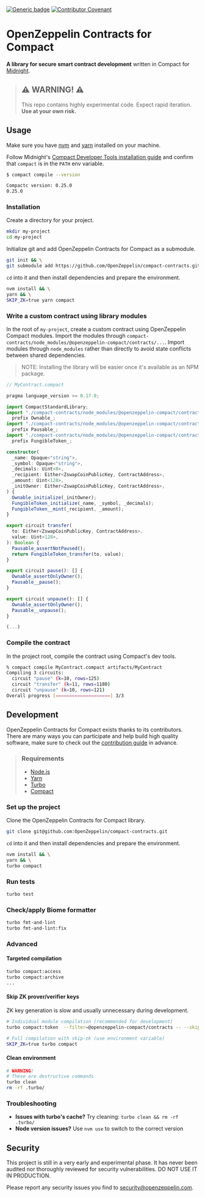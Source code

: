 [![Generic badge](https://img.shields.io/badge/Compact%20Compiler-0.25.0-1abc9c.svg)](https://docs.midnight.network/relnotes/compact)
[![Contributor Covenant](https://img.shields.io/badge/Contributor%20Covenant-2.1-4baaaa.svg)](CODE_OF_CONDUCT.md)

# OpenZeppelin Contracts for Compact

**A library for secure smart contract development** written in Compact for [Midnight](https://midnight.network/).

> ## ⚠️ WARNING! ⚠️
>
> This repo contains highly experimental code.
> Expect rapid iteration.
> **Use at your own risk.**

## Usage

Make sure you have [nvm](https://github.com/nvm-sh/nvm) and [yarn](https://yarnpkg.com/getting-started/install) installed on your machine.

Follow Midnight's [Compact Developer Tools installation guide](https://docs.midnight.network/develop/tutorial/building/#midnight-compact-compiler) and confirm that `compact` is in the `PATH` env variable.

```bash
$ compact compile --version

Compactc version: 0.25.0
0.25.0
```

### Installation

Create a directory for your project.

```bash
mkdir my-project
cd my-project
```

Initialize git and add OpenZeppelin Contracts for Compact as a submodule.

```bash
git init && \
git submodule add https://github.com/OpenZeppelin/compact-contracts.git
```

`cd` into it and then install dependencies and prepare the environment.

```bash
nvm install && \
yarn && \
SKIP_ZK=true yarn compact
```

### Write a custom contract using library modules

In the root of `my-project`, create a custom contract using OpenZeppelin Compact modules.
Import the modules through `compact-contracts/node_modules/@openzeppelin-compact/contracts/...`.
Import modules through `node_modules` rather than directly to avoid state conflicts between shared dependencies.

> NOTE: Installing the library will be easier once it's available as an NPM package.

```typescript
// MyContract.compact

pragma language_version >= 0.17.0;

import CompactStandardLibrary;
import "./compact-contracts/node_modules/@openzeppelin-compact/contracts/src/access/Ownable"
  prefix Ownable_;
import "./compact-contracts/node_modules/@openzeppelin-compact/contracts/src/security/Pausable"
  prefix Pausable_;
import "./compact-contracts/node_modules/@openzeppelin-compact/contracts/src/token/FungibleToken"
  prefix FungibleToken_;

constructor(
  _name: Opaque<"string">,
  _symbol: Opaque<"string">,
  _decimals: Uint<8>,
  _recipient: Either<ZswapCoinPublicKey, ContractAddress>,
  _amount: Uint<128>,
  _initOwner: Either<ZswapCoinPublicKey, ContractAddress>,
) {
  Ownable_initialize(_initOwner);
  FungibleToken_initialize(_name, _symbol, _decimals);
  FungibleToken__mint(_recipient, _amount);
}

export circuit transfer(
  to: Either<ZswapCoinPublicKey, ContractAddress>,
  value: Uint<128>,
): Boolean {
  Pausable_assertNotPaused();
  return FungibleToken_transfer(to, value);
}

export circuit pause(): [] {
  Ownable_assertOnlyOwner();
  Pausable__pause();
}

export circuit unpause(): [] {
  Ownable_assertOnlyOwner();
  Pausable__unpause();
}

(...)
```

### Compile the contract

In the project root, compile the contract using Compact's dev tools.

```bash
% compact compile MyContract.compact artifacts/MyContract
Compiling 3 circuits:
  circuit "pause" (k=10, rows=125)
  circuit "transfer" (k=11, rows=1180)
  circuit "unpause" (k=10, rows=121)
Overall progress [====================] 3/3
```

## Development

OpenZeppelin Contracts for Compact exists thanks to its contributors.
There are many ways you can participate and help build high quality software,
make sure to check out the [contribution guide](CONTRIBUTING.md) in advance.

> ### Requirements
>
> - [Node.js](https://nodejs.org/)
> - [Yarn](https://yarnpkg.com/getting-started/install)
> - [Turbo](https://turborepo.com/docs/getting-started/installation)
> - [Compact](https://docs.midnight.network/blog/compact-developer-tools)

### Set up the project

Clone the OpenZeppelin Contracts for Compact library.

```bash
git clone git@github.com:OpenZeppelin/compact-contracts.git
```

`cd` into it and then install dependencies and prepare the environment.

```bash
nvm install && \
yarn && \
turbo compact
```

### Run tests

```bash
turbo test
```

### Check/apply Biome formatter

```bash
turbo fmt-and-lint
turbo fmt-and-lint:fix
```

### Advanced

#### Targeted compilation

```bash
turbo compact:access
turbo compact:archive
...
```

#### Skip ZK prover/verifier keys

ZK key generation is slow and usually unnecessary during development.

```bash
# Individual module compilation (recommended for development)
turbo compact:token  --filter=@openzeppelin-compact/contracts -- --skip-zk

# Full compilation with skip-zk (use environment variable)
SKIP_ZK=true turbo compact
```

#### Clean environment

```bash
# WARNING!
# These are destructive commands
turbo clean
rm -rf .turbo/
```

### Troubleshooting

- **Issues with turbo's cache?** Try cleaning: `turbo clean && rm -rf .turbo/`
- **Node version issues?** Use `nvm use` to switch to the correct version

## Security

This project is still in a very early and experimental phase. It has never been audited nor thoroughly reviewed for security vulnerabilities. DO NOT USE IT IN PRODUCTION.

Please report any security issues you find to <security@openzeppelin.com>.
